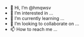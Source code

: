 - 👋 Hi, I’m @hmqwsv
- 👀 I’m interested in ...
- 🌱 I’m currently learning ...
- 💞️ I’m looking to collaborate on ...
- 📫 How to reach me ...

<!---
hmqwsv/hmqwsv is a ✨ special ✨ repository because its `README.md` (this file) appears on your GitHub profile.
You can click the Preview link to take a look at your changes.
--->
